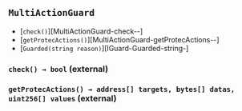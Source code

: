 ## <span id="MultiActionGuard"></span> `MultiActionGuard`



- [`check()`][MultiActionGuard-check--]
- [`getProtecActions()`][MultiActionGuard-getProtecActions--]
- [`Guarded(string reason)`][IGuard-Guarded-string-]
### <span id="MultiActionGuard-check--"></span> `check() → bool` (external)



### <span id="MultiActionGuard-getProtecActions--"></span> `getProtecActions() → address[] targets, bytes[] datas, uint256[] values` (external)



